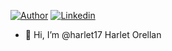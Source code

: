 [![Author](https://img.shields.io/badge/Dev-Harlet%20Orellan-blue)](https://www.linkedin.com/in/harletorellanurbina/)
[![Linkedin](https://img.shields.io/badge/in-Harlet%20Orellan-blue)](https://www.linkedin.com/in/harletorellanurbina/)

- 👋 Hi, I’m @harlet17
Harlet Orellan

<!---
is a ✨ special ✨ repository
--->
